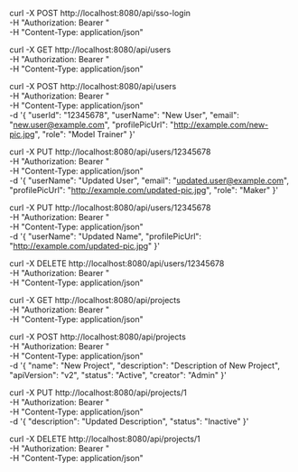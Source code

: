 curl -X POST http://localhost:8080/api/sso-login \
-H "Authorization: Bearer <your-jwt-token>" \
-H "Content-Type: application/json"


curl -X GET http://localhost:8080/api/users \
-H "Authorization: Bearer <admin-jwt-token>" \
-H "Content-Type: application/json"


curl -X POST http://localhost:8080/api/users \
-H "Authorization: Bearer <admin-jwt-token>" \
-H "Content-Type: application/json" \
-d '{
  "userId": "12345678",
  "userName": "New User",
  "email": "new.user@example.com",
  "profilePicUrl": "http://example.com/new-pic.jpg",
  "role": "Model Trainer"
}'


curl -X PUT http://localhost:8080/api/users/12345678 \
-H "Authorization: Bearer <admin-jwt-token>" \
-H "Content-Type: application/json" \
-d '{
  "userName": "Updated User",
  "email": "updated.user@example.com",
  "profilePicUrl": "http://example.com/updated-pic.jpg",
  "role": "Maker"
}'


curl -X PUT http://localhost:8080/api/users/12345678 \
-H "Authorization: Bearer <user-jwt-token>" \
-H "Content-Type: application/json" \
-d '{
  "userName": "Updated Name",
  "profilePicUrl": "http://example.com/updated-pic.jpg"
}'


curl -X DELETE http://localhost:8080/api/users/12345678 \
-H "Authorization: Bearer <admin-jwt-token>" \
-H "Content-Type: application/json"


curl -X GET http://localhost:8080/api/projects \
-H "Authorization: Bearer <user-or-admin-jwt-token>" \
-H "Content-Type: application/json"


curl -X POST http://localhost:8080/api/projects \
-H "Authorization: Bearer <admin-jwt-token>" \
-H "Content-Type: application/json" \
-d '{
  "name": "New Project",
  "description": "Description of New Project",
  "apiVersion": "v2",
  "status": "Active",
  "creator": "Admin"
}'


curl -X PUT http://localhost:8080/api/projects/1 \
-H "Authorization: Bearer <admin-jwt-token>" \
-H "Content-Type: application/json" \
-d '{
  "description": "Updated Description",
  "status": "Inactive"
}'

curl -X DELETE http://localhost:8080/api/projects/1 \
-H "Authorization: Bearer <admin-jwt-token>" \
-H "Content-Type: application/json"

